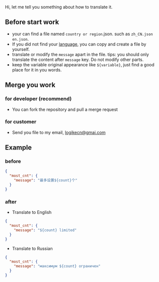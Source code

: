 Hi, let me tell you something about how to translate it.

## Before start work

* your can find a file named `country or region`.json. such as `zh_CN.json` `en.json`.
* If you did not find your [language](https://developer.chrome.com/webstore/i18n#localeTable), you can copy and create a file by yourself.
* translate or modify the `message` apart in the file. tips: you should only translate the content after `message` key. Do not modify other parts.
* keep the variable original appearance like `${variable}`, just find a good place for it in you words.

## Merge you work
### for developer (recommend)
* You can fork the repository and pull a merge request

### for customer
* Send you file to my email, logikecn@gmai.com

## Example
### before
```json
{
  "most_cnt": {
    "message": "最多设置${count}个"
  }
}
```

### after 
* Translate to English
```json
{
  "most_cnt": {
    "message": "${count} limited"
  }
}
```

* Translate to Russian
```json
{
  "most_cnt": {
    "message": "максимум ${count} ограничен"
  }
}
```
